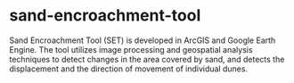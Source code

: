 # sand-encroachment-tool
Sand Encroachment Tool (SET) is developed in ArcGIS and Google Earth Engine. The tool utilizes image processing and geospatial analysis techniques to detect changes in the area covered by sand, and detects the displacement and the direction of movement of individual dunes. 
